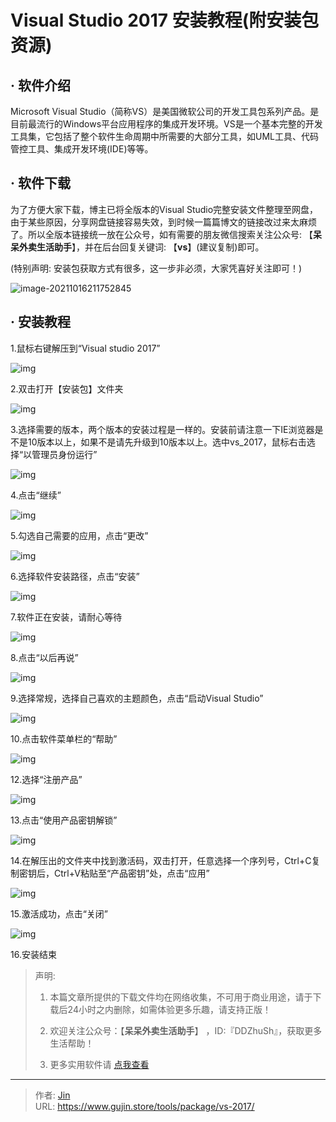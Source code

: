 # Visual Studio 2017 安装教程(附安装包资源)


## · 软件介绍
Microsoft Visual Studio（简称VS）是美国微软公司的开发工具包系列产品。是目前最流行的Windows平台应用程序的集成开发环境。VS是一个基本完整的开发工具集，它包括了整个软件生命周期中所需要的大部分工具，如UML工具、代码管控工具、集成开发环境(IDE)等等。

## · 软件下载
为了方便大家下载，博主已将全版本的Visual Studio完整安装文件整理至网盘，由于某些原因，分享网盘链接容易失效，到时候一篇篇博文的链接改过来太麻烦了。所以全版本链接统一放在公众号，如有需要的朋友微信搜索关注公众号: 【**呆呆外卖生活助手**】，并在后台回复关键词: 【**vs**】(建议复制)即可。

(特别声明: 安装包获取方式有很多，这一步非必须，大家凭喜好关注即可！)

![image-20211016211752845](https://img.gujin.store/img/image-20211016211752845.png)

## · 安装教程

1.鼠标右键解压到“Visual studio 2017”

![img](https://img.gujin.store/img/v2-9b2be452315f043822094c6ec1743da9_720w.png)

2.双击打开【安装包】文件夹

![img](https://img.gujin.store/img/v2-23617f9870b2415c9fa0c627baa6d2b9_720w.png)



3.选择需要的版本，两个版本的安装过程是一样的。安装前请注意一下IE浏览器是不是10版本以上，如果不是请先升级到10版本以上。选中vs_2017，鼠标右击选择“以管理员身份运行”

![img](https://img.gujin.store/img/v2-dce7e5c6e96321b96eabd62fee67dcd0_720w.png)



4.点击“继续”

![img](https://img.gujin.store/img/v2-2ecf7e0286167257fa09fbdaa96cc3b6_720w.png)

5.勾选自己需要的应用，点击“更改”

![img](https://img.gujin.store/img/v2-5ee84ac3aee9d4e5c68a3de5ceb7b2a9_720w.png)

6.选择软件安装路径，点击“安装”

![img](https://img.gujin.store/img/v2-93d64032d09fadcbf0bd3db5a7b3775c_720w.png)

7.软件正在安装，请耐心等待

![img](https://img.gujin.store/img/v2-97083defa4cfec27b052f0c3007b3fc2_720w.png)



8.点击“以后再说”

![img](https://img.gujin.store/img/v2-fb692bf9ce93922abed14d9b3d28f4f7_720w.png)



9.选择常规，选择自己喜欢的主题颜色，点击“启动Visual Studio”

![img](https://img.gujin.store/img/v2-53b90cdbcdcaf8b516a9dd374fc09185_720w.png)



10.点击软件菜单栏的“帮助”

![img](https://img.gujin.store/img/v2-b98f0b1b8e3b186527f2f90df1acf9f1_720w.png)



12.选择“注册产品”

![img](https://img.gujin.store/img/v2-b6a6b108c7c0f58df499f9f9934b57d5_720w.png)



13.点击“使用产品密钥解锁”

![img](https://img.gujin.store/img/v2-b7de51b06d0abe078549b47c02a7b026_720w.png)



14.在解压出的文件夹中找到激活码，双击打开，任意选择一个序列号，Ctrl+C复制密钥后，Ctrl+V粘贴至“产品密钥”处，点击“应用”

![img](https://img.gujin.store/img/v2-29058547c382a2be4bef6f6357299b26_720w.png)

15.激活成功，点击“关闭”

![img](https://img.gujin.store/img/v2-7806ef4a9e254bcb7321afc450152f18_720w.png)

16.安装结束




> 声明: 
>
> 1. 本篇文章所提供的下载文件均在网络收集，不可用于商业用途，请于下载后24小时之内删除，如需体验更多乐趣，请支持正版！
>
> 2. 欢迎关注公众号：【**呆呆外卖生活助手**】 ，ID:『DDZhuSh』，获取更多生活帮助！
>
> 3. 更多实用软件请  [点我查看](/tools)

---

> 作者: [Jin](https://img.gujin.store/img/favicon.ico)  
> URL: https://www.gujin.store/tools/package/vs-2017/  

